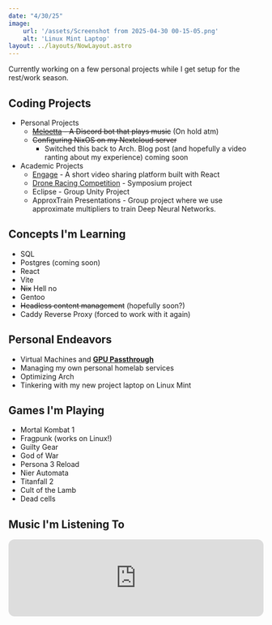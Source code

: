 ```yaml
---
date: "4/30/25"
image:
    url: '/assets/Screenshot from 2025-04-30 00-15-05.png'
    alt: 'Linux Mint Laptop'
layout: ../layouts/NowLayout.astro
---
```

Currently working on a few personal projects while I get setup for the rest/work season.

## <i class="fa-solid fa-terminal"></i> Coding Projects

- Personal Projects
  - ~~[Meloetta](/projects/meloetta) - A Discord bot that plays music~~ (On hold atm)
  - ~~Configuring NixOS on my Nextcloud server~~ 
    - Switched this back to Arch. Blog post (and hopefully a video ranting about my experience) coming soon
- Academic Projects
  - [Engage](/projects/engage) - A short video sharing platform built with React
  - [Drone Racing Competition](/projects/drone) - Symposium project
  - Eclipse - Group Unity Project
  - ApproxTrain Presentations - Group project where we use approximate multipliers to train Deep Neural Networks.

## <i class="fa-solid fa-pencil"></i> Concepts I'm Learning
- SQL
- Postgres (coming soon)
- React
- Vite
- ~~Nix~~ Hell no
- Gentoo
- ~~Headless content management~~ (hopefully soon?)
- Caddy Reverse Proxy (forced to work with it again)

## <i class="fa-brands fa-space-awesome"></i> Personal Endeavors
- Virtual Machines and **[GPU Passthrough](https://gitlab.joshrandall.net/josh/kvm-gpu-scripts)**
- Managing my own personal homelab services
- Optimizing Arch
- Tinkering with my new project laptop on Linux Mint


## <i class="fa-solid fa-gamepad"></i> Games I'm Playing
- Mortal Kombat 1
- Fragpunk (works on Linux!)
- Guilty Gear
- God of War
- Persona 3 Reload
- Nier Automata
- Titanfall 2
- Cult of the Lamb
- Dead cells

<!-- ## <i class="fa-brands fa-youtube"></i> Content Focuses
Some content ideas are in the works.
- Learning Davinci Resolve
- Learning KdenLive -->

<!-- ## <i class="fa-solid fa-tv"></i> What I'm Watching
*Anything crossed out I recently completed*
- Bocchi The Rock
- ~~Horimiya~~
- Euphoria \**Rewatching* -->

## <i class="fa-solid fa-headphones"></i> Music I'm Listening To
<iframe style="border-radius:12px" src="https://open.spotify.com/embed/track/5Ll8FKX2KnoaL5x7tP0D3V?utm_source=generator&theme=0" width="100%" height="152" frameBorder="0" allowfullscreen="" allow="autoplay; clipboard-write; encrypted-media; fullscreen; picture-in-picture" loading="lazy"></iframe>
<!-- -  Levi Ryan, blksmiith
<iframe style="border-radius:12px" src="https://open.spotify.com/embed/track/2llmSAUZzE3lusEW8IjKKm?utm_source=generator&theme=0" width="100%" height="152" frameBorder="0" allowfullscreen="" allow="autoplay; clipboard-write; encrypted-media; fullscreen; picture-in-picture" loading="lazy"></iframe>
<iframe style="border-radius:12px" src="https://open.spotify.com/embed/track/1Tl7EQXOy8J41f2FfYSjSa?utm_source=generator&theme=0" width="100%" height="152" frameBorder="0" allowfullscreen="" allow="autoplay; clipboard-write; encrypted-media; fullscreen; picture-in-picture" loading="lazy"></iframe>
<iframe style="border-radius:12px" src="https://open.spotify.com/embed/track/3nsKCNqxtdYclc6EpwVVRV?utm_source=generator&theme=0" width="100%" height="152" frameBorder="0" allowfullscreen="" allow="autoplay; clipboard-write; encrypted-media; fullscreen; picture-in-picture" loading="lazy"></iframe> -->

<!-- - Anything in my electronic playlist
<iframe style="border-radius:12px" src="https://open.spotify.com/embed/playlist/305CgEQGtmagEyR8RCoBIy?utm_source=generator&theme=0" width="100%" height="152" frameBorder="0" allowfullscreen="" allow="autoplay; clipboard-write; encrypted-media; fullscreen; picture-in-picture" loading="lazy"></iframe>

- Breakcore
<iframe style="border-radius:12px" src="https://open.spotify.com/embed/playlist/7ILLO4blVTqacQP69hbsrc?utm_source=generator&theme=0" width="100%" height="152" frameBorder="0" allowfullscreen="" allow="autoplay; clipboard-write; encrypted-media; fullscreen; picture-in-picture" loading="lazy"></iframe> -->